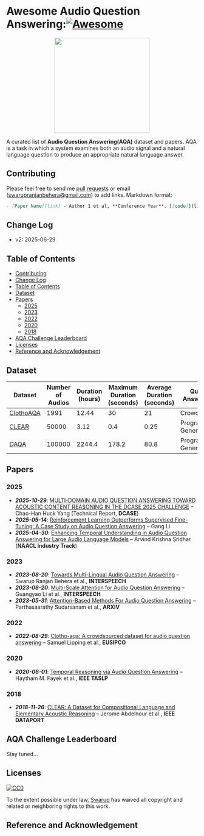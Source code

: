 # Awesome Audio Question Answering:[![Awesome](https://awesome.re/badge.svg)](https://awesome.re)

<p align="center">
  <img width="250" src="https://camo.githubusercontent.com/1131548cf666e1150ebd2a52f44776d539f06324/68747470733a2f2f63646e2e7261776769742e636f6d2f73696e647265736f726875732f617765736f6d652f6d61737465722f6d656469612f6c6f676f2e737667" "Awesome!">
</p>

A curated list of **Audio Question Answering(AQA)** dataset and papers. AQA is a task in which a system examines both an audio signal and a natural language question to produce an appropriate natural language answer.

## Contributing
Please feel free to send me [pull requests](https://github.com/swarupbehera/awesome-audio-question-answering/pulls) or email (swarupranjanbehera@gmail.com) to add links.
Markdown format:

```markdown
- [Paper Name](link) - Author 1 et al, **Conference Year**. [[code]](link)
```

## Change Log

- v2: 2025-06-29

## Table of Contents
  * [Contributing](#contributing)
  * [Change Log](#change-log)
  * [Table of Contents](#table-of-contents)
  * [Dataset](#Dataset)
  * [Papers](#papers)
     * [2025](#2025)
     * [2023](#2023)
     * [2022](#2022)
     * [2020](#2020)
     * [2018](#2018)
  * [AQA Challenge Leaderboard](#aqa-challenge-leaderboard)
  * [Licenses](#licenses)
  * [Reference and Acknowledgement](#reference-and-acknowledgement)

## Dataset
| Dataset | Number of Audios | Duration (hours) | Maximum Duration (seconds) | Average Duration (seconds) | Question-Answer Source | Language | Number of Questions | Number of Answers | Training Set Size | Validation Set Size | Test Set Size |
|---------|-----------------|------------------|----------------------------|----------------------------|-----------------------|----------|---------------------|-------------------|-------------------|---------------------|----------------|
| [ClothoAQA](https://zenodo.org/record/6473207) | 1991 | 12.44 | 30 | 21 | Crowdsourced | English | 9153 | 830 | 1174 | 344 | 473 |
| [CLEAR](https://ieee-dataport.org/open-access/clear-dataset-compositional-language-and-elementary-acoustic-reasoning) | 50000 | 3.12 | 0.4 | 0.25 | Programmatically Generated | English | 130957 | 47 | 35000 | 7500 | 7500 |
| [DAQA](https://github.com/facebookresearch/daqa) | 100000 | 2244.4 | 178.2 | 80.8 | Programmatically Generated | English | 599294 | 36 | 80000 | 10000 | 10000 |

## Papers

### 2025
- ***_2025-10-29_***: [MULTI-DOMAIN AUDIO QUESTION ANSWERING TOWARD ACOUSTIC CONTENT REASONING IN THE DCASE 2025 CHALLENGE](https://arxiv.org/pdf/2505.07365) – Chao-Han Huck Yang (Technical Report, **DCASE**)
- ***_2025-05-14_***: [Reinforcement Learning Outperforms Supervised Fine-Tuning: A Case Study on Audio Question Answering](https://arxiv.org/pdf/2503.11197) – Gang Li
- ***_2025-04-30_***: [Enhancing Temporal Understanding in Audio Question Answering for Large Audio Language Models](https://aclanthology.org/2025.naacl-industry.78.pdf) – Arvind Krishna Sridhar (**NAACL Industry Track**)

### 2023

- ***_2023-08-20_***: [Towards Multi-Lingual Audio Question Answering](https://github.com/swarupbehera/mAQA) – Swarup Ranjan Behera et al., **INTERSPEECH**
- ***_2023-08-20_***: [Multi-Scale Attention for Audio Question Answering](https://arxiv.org/abs/2305.17993) – Guangyao Li et al., **INTERSPEECH**
- ***_2023-05-31_***: [Attention-Based Methods For Audio Question Answering](https://arxiv.org/abs/2305.19769) – Parthasaarathy Sudarsanam et al., **ARXIV**

### 2022

- ***_2022-08-29_***: [Clotho-aqa: A crowdsourced dataset for audio question answering](https://eurasip.org/Proceedings/Eusipco/Eusipco2022/pdfs/0001140.pdf) – Samuel Lipping et al., **EUSIPCO**

### 2020

- ***_2020-06-01_***: [Temporal Reasoning via Audio Question Answering](https://ieeexplore.ieee.org/document/9145807) – Haytham M. Fayek et al., **IEEE TASLP**

### 2018

- ***_2018-11-26_***: [CLEAR: A Dataset for Compositional Language and Elementary Acoustic Reasoning](https://arxiv.org/abs/1811.10561) – Jerome Abdelnour et al., **IEEE DATAPORT**


## AQA Challenge Leaderboard
Stay tuned...

## Licenses

[![CC0](http://i.creativecommons.org/p/zero/1.0/88x31.png)](http://creativecommons.org/publicdomain/zero/1.0/)

To the extent possible under law, [Swarup](https://github.com/swarupbehera/) has waived all copyright and related or neighboring rights to this work.

## Reference and Acknowledgement
